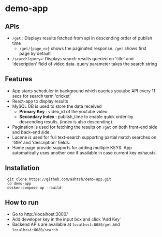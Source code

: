 # demo-app

## APIs

 - `/get` : Displays results fetched from api in descending order of publish time
 	- `/get/{page_no}` shows the paginated response. `/get` shows first page by default
 - `/search?query=`: Displays search results queried on 'title' and 'description' field of video data. query parameter takes the search string

## Features

 - App starts scheduler in background which queries youtube API every 11 secs for search term 'cricket'
 - React-app to display results
 - MySQL DB is used to store the data received 
	 - **Primary Key** : video_id of the youtube video
	 - **Secondary Index** : publish_time to enable quick order-by descending results. (index is also descending) 
 - Pagination is used for fetching the results on `/get` on both front-end side and back-end side.
 - Lucene is used for full text-search supporting partial match searches on 'title' and 'description' fields.
 - Home page provide supports for adding multiple KEYS. App automatically uses another one if available in case current key exhausts.
## Installation
 
     git clone https://github.com/ashtsh/demo-app.git
     cd demo-app
     docker-compose up --build

## How to run

 - Go to http://localhost:3000/
 - Add developer key in the input box and click 'Add Key'
 - Backend APIs are available at `localhost:8080/get` and `localhost:8080/search`
